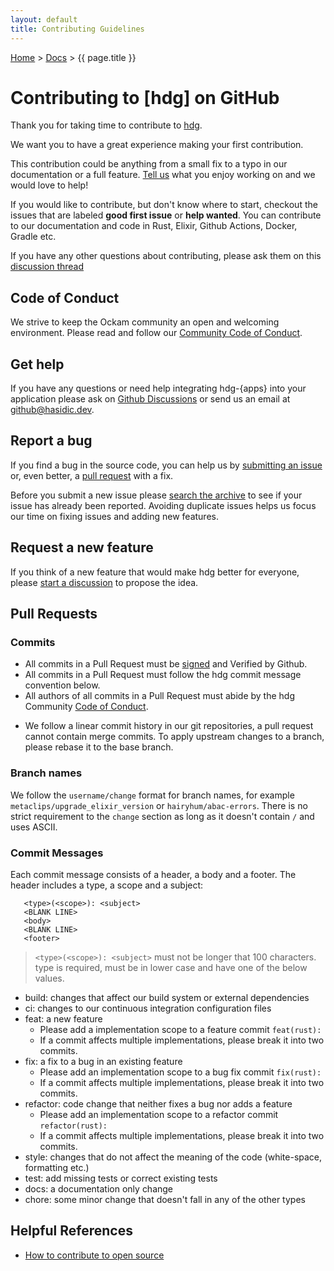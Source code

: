 ```yaml
---
layout: default
title: Contributing Guidelines
---
```


[Home](/) > [Docs](/documentation) > {{ page.title }}

# Contributing to [hdg] on GitHub

Thank you for taking time to contribute to [hdg](https://github.com/hasidicdevs).

We want you to have a great experience making your first contribution.

This contribution could be anything from a small fix to a typo in our
documentation or a full feature.
[Tell us](https://github.com/orgs/hasidicdevs/discussions) what you
enjoy working on and we would love to help!

If you would like to contribute, but don't know where to start, checkout the
issues that are labeled **good first issue** or **help wanted**.
You can contribute to our documentation and code in Rust, Elixir, Github
Actions, Docker, Gradle etc.

If you have any other questions about contributing, please ask them on this
[discussion thread](https://github.com/orgs/hasidicdevs/discussions)

## Code of Conduct

We strive to keep the Ockam community an open and welcoming environment.
Please read and follow our [Community Code of Conduct](/docs/conduct).

## Get help

If you have any questions or need help integrating hdg-{apps} into your application
please ask on [Github Discussions](https://github.com/orgs/hasidicdevs/discussions)
or send us an email at [github@hasidic.dev](mailto:github@hasidic.dev).

## Report a bug

If you find a bug in the source code, you can help us by
[submitting an issue](https://github.com/hasidicdevs/hdg-web/issues/new/choose)
or, even better, a [pull request](#send_a_pull_request) with a fix.

Before you submit a new issue please
[search the archive](https://github.com/hasidicdevs/hdg-web/issues?q=is%3Aissue+)
to see if your issue has already been reported. Avoiding duplicate issues helps
us focus our time on fixing issues and adding new features.

## Request a new feature

If you think of a new feature that would make hdg better for everyone, please
[start a discussion](https://github.com/hasidicdevs/Discussions) to
propose the idea.

## Pull Requests

### Commits

* All commits in a Pull Request must be [signed](https://docs.github.com/en/authentication/managing-commit-signature-verification/signing-commits) and Verified by Github.
* All commits in a Pull Request must follow the hdg commit message convention below.
* All authors of all commits in a Pull Request must abide by the hdg Community [Code of Conduct](/docs/conduct).
<!--* All authors of all commits in a Pull Request must accept the Ockam [Contributor License Agreement](https://github.com/build-trust/ockam-contributors/blob/main/CLA.md) by adding my Git/Github details in a row at the end of the [CONTRIBUTORS.csv](https://github.com/build-trust/ockam-contributors/blob/main/CONTRIBUTORS.csv) file in a separate pull request to the [build-trust/ockam-contributors](https://github.com/build-trust/ockam-contributors) repository.-->
* We follow a linear commit history in our git repositories, a pull request cannot contain merge commits. To apply upstream changes to a branch, please rebase it to the base branch.

### Branch names

We follow the `username/change` format for branch names, for example `metaclips/upgrade_elixir_version` or `hairyhum/abac-errors`.
There is no strict requirement to the `change` section as long as it doesn't contain `/` and uses ASCII.

### Commit Messages

Each commit message consists of a header, a body and a footer. The header includes a type, a scope and a subject:

```
   <type>(<scope>): <subject>
   <BLANK LINE>
   <body>
   <BLANK LINE>
   <footer>
```

> `<type>(<scope>): <subject>` must not be longer that 100 characters.
 type is required, must be in lower case and have one of the below values.
  - build: changes that affect our build system or external dependencies
  - ci: changes to our continuous integration configuration files
  - feat: a new feature
    - Please add a implementation scope to a feature commit `feat(rust):`
    - If a commit affects multiple implementations, please break it into two commits.
  - fix: a fix to a bug in an existing feature
    - Please add an implementation scope to a bug fix commit `fix(rust):`
    - If a commit affects multiple implementations, please break it into two commits.
  - refactor: code change that neither fixes a bug nor adds a feature
    - Please add an implementation scope to a refactor commit `refactor(rust):`
    - If a commit affects multiple implementations, please break it into two commits.
  - style: changes that do not affect the meaning of the code (white-space, formatting etc.)
  - test: add missing tests or correct existing tests
  - docs: a documentation only change
  - chore: some minor change that doesn't fall in any of the other types

## Helpful References

* [How to contribute to open source](https://opensource.guide/how-to-contribute/)
